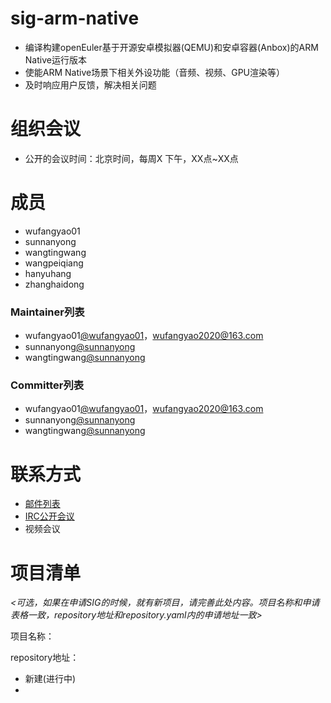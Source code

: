 
# sig-arm-native

- 编译构建openEuler基于开源安卓模拟器(QEMU)和安卓容器(Anbox)的ARM Native运行版本
- 使能ARM Native场景下相关外设功能（音频、视频、GPU渲染等）
- 及时响应用户反馈，解决相关问题

# 组织会议

- 公开的会议时间：北京时间，每周X 下午，XX点~XX点

# 成员

- wufangyao01
- sunnanyong
- wangtingwang
- wangpeiqiang
- hanyuhang
- zhanghaidong
### Maintainer列表

- wufangyao01[@wufangyao01](https://gitee.com/wufangyao01)，wufangyao2020@163.com
- sunnanyong[@sunnanyong](https://gitee.com/sunnanyong)
- wangtingwang[@sunnanyong](https://gitee.com/wangtingwang)

### Committer列表

- wufangyao01[@wufangyao01](https://gitee.com/wufangyao01)，wufangyao2020@163.com
- sunnanyong[@sunnanyong](https://gitee.com/sunnanyong)
- wangtingwang[@sunnanyong](https://gitee.com/wangtingwang)

# 联系方式

- [邮件列表](sig-arm-native@openeuler.org)
- [IRC公开会议]()
- 视频会议



# 项目清单

*<可选，如果在申请SIG的时候，就有新项目，请完善此处内容。项目名称和申请表格一致，repository地址和repository.yaml内的申请地址一致>*

项目名称：

repository地址：

- 新建(进行中)
- 